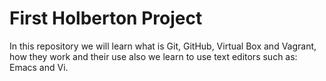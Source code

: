 <h1>First Holberton Project</h1>
In this repository we will learn what is Git, GitHub, Virtual Box and Vagrant, how they work and their use also we learn to use text editors such as: Emacs and Vi.